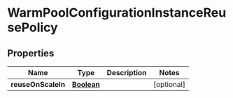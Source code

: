 

# WarmPoolConfigurationInstanceReusePolicy


## Properties

| Name | Type | Description | Notes |
|------------ | ------------- | ------------- | -------------|
|**reuseOnScaleIn** | [**Boolean**](Boolean.md) |  |  [optional] |



